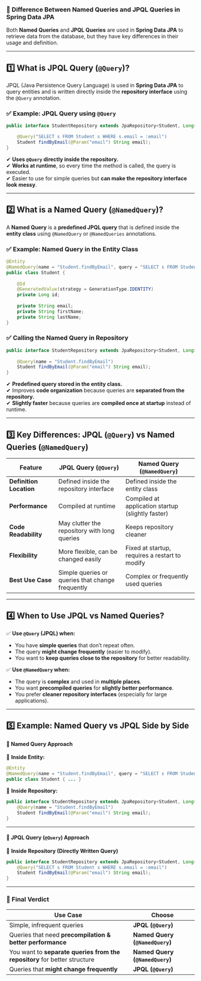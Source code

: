 ### **📌 Difference Between Named Queries and JPQL Queries in Spring Data JPA**

Both **Named Queries** and **JPQL Queries** are used in **Spring Data JPA** to retrieve data from the database, but they have key differences in their usage and definition.

---

## **1️⃣ What is JPQL Query (`@Query`)?**
JPQL (Java Persistence Query Language) is used in **Spring Data JPA** to query entities and is written directly inside the **repository interface** using the `@Query` annotation.

### **✅ Example: JPQL Query using `@Query`**
```java
public interface StudentRepository extends JpaRepository<Student, Long> {

    @Query("SELECT s FROM Student s WHERE s.email = :email")
    Student findByEmail(@Param("email") String email);
}
```
✔ **Uses `@Query` directly inside the repository.**  
✔ **Works at runtime**, so every time the method is called, the query is executed.  
✔ Easier to use for simple queries but **can make the repository interface look messy**.  

---

## **2️⃣ What is a Named Query (`@NamedQuery`)?**
A **Named Query** is a **predefined JPQL query** that is defined inside the **entity class** using `@NamedQuery` or `@NamedQueries` annotations.  

### **✅ Example: Named Query in the Entity Class**
```java
@Entity
@NamedQuery(name = "Student.findByEmail", query = "SELECT s FROM Student s WHERE s.email = :email")
public class Student {
    
    @Id
    @GeneratedValue(strategy = GenerationType.IDENTITY)
    private Long id;
    
    private String email;
    private String firstName;
    private String lastName;
}
```

### **✅ Calling the Named Query in Repository**
```java
public interface StudentRepository extends JpaRepository<Student, Long> {
    
    @Query(name = "Student.findByEmail")
    Student findByEmail(@Param("email") String email);
}
```
✔ **Predefined query stored in the entity class.**  
✔ Improves **code organization** because queries are **separated from the repository.**  
✔ **Slightly faster** because queries are **compiled once at startup** instead of runtime.  

---

## **3️⃣ Key Differences: JPQL (`@Query`) vs Named Queries (`@NamedQuery`)**
| Feature | JPQL Query (`@Query`) | Named Query (`@NamedQuery`) |
|---------|----------------|----------------|
| **Definition Location** | Defined inside the repository interface | Defined inside the entity class |
| **Performance** | Compiled at runtime | Compiled at application startup (slightly faster) |
| **Code Readability** | May clutter the repository with long queries | Keeps repository cleaner |
| **Flexibility** | More flexible, can be changed easily | Fixed at startup, requires a restart to modify |
| **Best Use Case** | Simple queries or queries that change frequently | Complex or frequently used queries |

---

## **4️⃣ When to Use JPQL vs Named Queries?**
✅ **Use `@Query` (JPQL) when:**  
- You have **simple queries** that don’t repeat often.  
- The query **might change frequently** (easier to modify).  
- You want to **keep queries close to the repository** for better readability.  

✅ **Use `@NamedQuery` when:**  
- The query is **complex** and used in **multiple places**.  
- You want **precompiled queries** for **slightly better performance**.  
- You prefer **cleaner repository interfaces** (especially for large applications).  

---

## **5️⃣ Example: Named Query vs JPQL Side by Side**
#### **🔹 Named Query Approach**
📌 **Inside Entity:**
```java
@Entity
@NamedQuery(name = "Student.findByEmail", query = "SELECT s FROM Student s WHERE s.email = :email")
public class Student { ... }
```
📌 **Inside Repository:**
```java
public interface StudentRepository extends JpaRepository<Student, Long> {
    @Query(name = "Student.findByEmail")
    Student findByEmail(@Param("email") String email);
}
```

---

#### **🔹 JPQL Query (`@Query`) Approach**
📌 **Inside Repository (Directly Written Query)**
```java
public interface StudentRepository extends JpaRepository<Student, Long> {
    @Query("SELECT s FROM Student s WHERE s.email = :email")
    Student findByEmail(@Param("email") String email);
}
```

---

### **🚀 Final Verdict**
| Use Case | **Choose** |
|----------|------------|
| Simple, infrequent queries | **JPQL (`@Query`)** |
| Queries that need **precompilation & better performance** | **Named Query (`@NamedQuery`)** |
| You want to **separate queries from the repository** for better structure | **Named Query (`@NamedQuery`)** |
| Queries that **might change frequently** | **JPQL (`@Query`)** |


